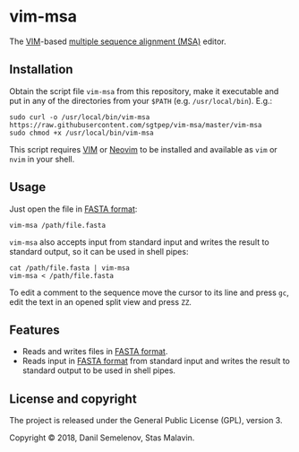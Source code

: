 # vim-msa

The [VIM](https://www.vim.org/)-based [multiple sequence alignment (MSA)](https://en.wikipedia.org/wiki/Multiple_sequence_alignment) editor.

## Installation

Obtain the script file `vim-msa` from this repository, make it executable and put in any of the directories from your `$PATH` (e.g. `/usr/local/bin`). E.g.:

```
sudo curl -o /usr/local/bin/vim-msa https://raw.githubusercontent.com/sgtpep/vim-msa/master/vim-msa
sudo chmod +x /usr/local/bin/vim-msa
```

This script requires [VIM](https://www.vim.org/) or [Neovim](https://neovim.io/) to be installed and available as `vim` or `nvim` in your shell.

## Usage

Just open the file in [FASTA format](https://en.wikipedia.org/wiki/FASTA_format):

```
vim-msa /path/file.fasta
```

`vim-msa` also accepts input from standard input and writes the result to standard output, so it can be used in shell pipes:

```
cat /path/file.fasta | vim-msa
vim-msa < /path/file.fasta
```

To edit a comment to the sequence move the cursor to its line and press `gc`, edit the text in an opened split view and press `ZZ`.

## Features

- Reads and writes files in [FASTA format](https://en.wikipedia.org/wiki/FASTA_format).
- Reads input in [FASTA format](https://en.wikipedia.org/wiki/FASTA_format) from standard input and writes the result to standard output to be used in shell pipes.

## License and copyright

The project is released under the General Public License (GPL), version 3.

Copyright © 2018, Danil Semelenov, Stas Malavin.
